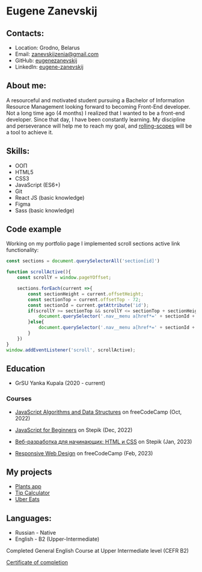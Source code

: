 # Eugene Zanevskij

## Contacts:

+ Location: Grodno, Belarus
+ Email: zanevskijzenia@gmail.com
+ GitHub: [eugenezanevskij](https://github.com/EugeneZanevskij)
+ LinkedIn: [eugene-zanevskij](https://www.linkedin.com/in/eugene-zanevskij/)

## About me:

A resourceful and motivated student pursuing a Bachelor of Information Resource Management looking forward to becoming Front-End developer.
Not a long time ago (4 months) I realized that I wanted to be a front-end developer. Since that day, I have been constantly learning.
My discipline and perseverance will help me to reach my goal, and [rolling-scopes](https://rs.school/) will be a tool to achieve it.

## Skills:
+ ООП
+ HTML5
+ CSS3
+ JavaScript (ES6+)
+ Git
+ React JS (basic knowledge)
+ Figma
+ Sass (basic knowledge)

## Code example

Working on my portfolio page I implemented scroll sections active link functionality:

```js
const sections = document.querySelectorAll('section[id]')

function scrollActive(){
    const scrollY = window.pageYOffset;

    sections.forEach(current =>{
        const sectionHeight = current.offsetHeight;
        const sectionTop = current.offsetTop - 72;
        const sectionId = current.getAttribute('id');
        if(scrollY >= sectionTop && scrollY <= sectionTop + sectionHeight){
            document.querySelector('.nav__menu a[href*=' + sectionId + ']').classList.add('active');
        }else{
            document.querySelector('.nav__menu a[href*=' + sectionId + ']').classList.remove('active');
        }
    })
}
window.addEventListener('scroll', scrollActive);
```

## Education

+ GrSU Yanka Kupala (2020 - current)

### Courses

+ [JavaScript Algorithms and Data Structures](https://www.freecodecamp.org/certification/Eugene29/javascript-algorithms-and-data-structures) on freeCodeCamp (Oct, 2022)

+ [JavaScript for Beginners](https://stepik.org/cert/1888775) on Stepik (Dec, 2022)

+ [Веб-разработка для начинающих: HTML и CSS](https://stepik.org/cert/1775379) on Stepik (Jan, 2023)

+ [Responsive Web Design](https://www.freecodecamp.org/certification/Eugene29/responsive-web-design) on freeCodeCamp (Feb, 2023)

## My projects

+ [Plants app](https://eugenezanevskij.github.io/plants/plants/) 
+ [Tip Calculator](https://eugenezanevskij.github.io/Tip-calculator/)
+ [Uber Eats](https://eugenezanevskij.github.io/Uber-Eats/)

## Languages:
+ Russian - Native
+ English - B2 (Upper-Intermediate)

Completed General English Course at Upper Intermediate level (CEFR B2) 

[Certificate of completion](https://cert.str.by/streamline-certificate/BEE087427DBC6599224E8DC5682D6955)